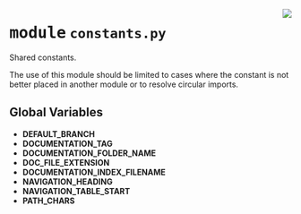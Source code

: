 <!-- markdownlint-disable -->

<a href="../src/constants.py#L0"><img align="right" style="float:right;" src="https://img.shields.io/badge/-source-cccccc?style=flat-square"></a>

# <kbd>module</kbd> `constants.py`
Shared constants. 

The use of this module should be limited to cases where the constant is not better placed in another module or to resolve circular imports. 

**Global Variables**
---------------
- **DEFAULT_BRANCH**
- **DOCUMENTATION_TAG**
- **DOCUMENTATION_FOLDER_NAME**
- **DOC_FILE_EXTENSION**
- **DOCUMENTATION_INDEX_FILENAME**
- **NAVIGATION_HEADING**
- **NAVIGATION_TABLE_START**
- **PATH_CHARS**



